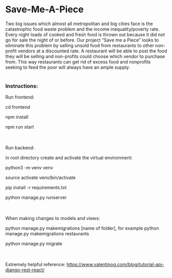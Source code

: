 # Save-Me-A-Piece
Two big issues which almost all metropolitan and big cities face is the catastrophic food waste problem and the income inequality/poverty rate. Every night loads of cooked and fresh food is thrown out because it did not go for sale the night of or before. Our project “Save me a Piece” looks to eliminate this problem by selling unsold food from restaurants to other non-profit vendors at a discounted rate. A restaurant will be able to post the food they will be selling and non-profits could choose which vendor to purchase from. This way restaurants can get rid of excess food and nonprofits seeking to feed the poor will always have an ample supply.
<br><br>
<h3>Instructions:</h3>

Run frontend:

cd frontend

npm install

npm run start

<br><br>
Run backend:

in root directory create and activate the virtual environment: 

python3 -m venv venv

source activate venv/bin/activate

pip install -r requirements.txt

python manage.py runserver

<br><br>
When making changes to models and views:

python manage.py makemigrations [name of folder], for example python manage.py makemigrations restaurants

python manage.py migrate

<br><br>
Extremely helpful reference:
https://www.valentinog.com/blog/tutorial-api-django-rest-react/ 
